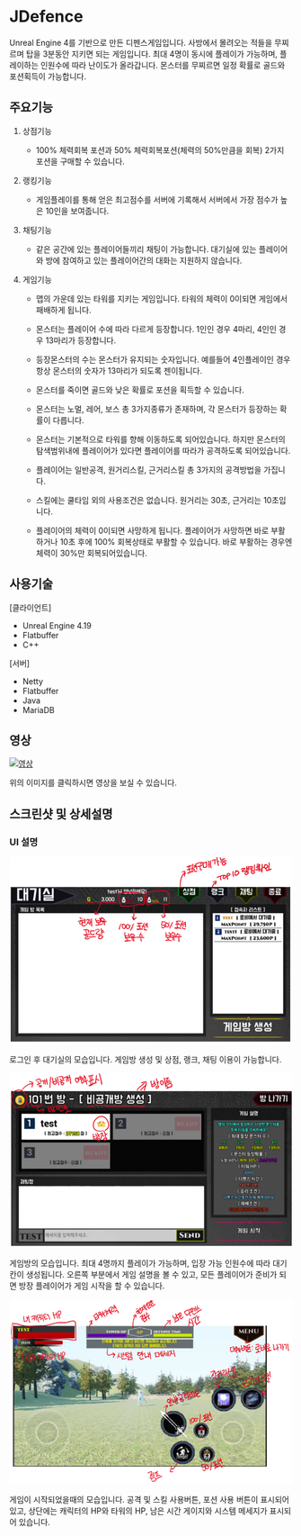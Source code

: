 # JDefence

Unreal Engine 4를 기반으로 만든 디펜스게임입니다. 사방에서 몰려오는 적들을 무찌르며 탑을 3분동안 지키면 되는 게임입니다. 최대 4명이 동시에 플레이가 가능하며, 플레이하는 인원수에 따라 난이도가 올라갑니다. 몬스터를 무찌르면 일정 확률로 골드와 포션획득이 가능합니다.

## 주요기능

1. 상점기능

   - 100% 체력회복 포션과 50% 체력회복포션(체력의 50%만큼을 회복) 2가지 포션을 구매할 수 있습니다.

2. 랭킹기능

   - 게임플레이를 통해 얻은 최고점수를 서버에 기록해서 서버에서 가장 점수가 높은 10인을 보여줍니다.

3. 채팅기능

   - 같은 공간에 있는 플레이어들끼리 채팅이 가능합니다. 대기실에 있는 플레이어와 방에 참여하고 있는 플레이어간의 대화는 지원하지 않습니다.

4. 게임기능

   - 맵의 가운데 있는 타워를 지키는 게임입니다. 타워의 체력이 0이되면 게임에서 패배하게 됩니다.

   - 몬스터는 플레이어 수에 따라 다르게 등장합니다. 1인인 경우 4마리, 4인인 경우 13마리가 등장합니다.

   - 등장몬스터의 수는 몬스터가 유지되는 숫자입니다. 예를들어 4인플레이인 경우 항상 몬스터의 숫자가 13마리가 되도록 젠이됩니다.

   - 몬스터를 죽이면 골드와 낮은 확률로 포션을 획득할 수 있습니다.

   - 몬스터는 노멀, 레어, 보스 총 3가지종류가 존재하며, 각 몬스터가 등장하는 확률이 다릅니다.

   - 몬스터는 기본적으로 타워를 향해 이동하도록 되어있습니다. 하지만 몬스터의 탐색범위내에 플레이어가 있다면 플레이어를 따라가 공격하도록 되어있습니다.

   - 플레이어는 일반공격, 원거리스킬, 근거리스킬 총 3가지의 공격방법을 가집니다.

   - 스킬에는 쿨타임 외의 사용조건은 없습니다. 원거리는 30초, 근거리는 10초입니다.

   - 플레이어의 체력이 0이되면 사망하게 됩니다. 플레이어가 사망하면 바로 부활하거나 10초 후에 100% 회복상태로 부활할 수 있습니다. 바로 부활하는 경우엔 체력이 30%만 회복되어있습니다.

## 사용기술

[클라이언트]
- Unreal Engine 4.19
- Flatbuffer
- C++

[서버]
- Netty
- Flatbuffer
- Java
- MariaDB


## 영상

[![영상](http://img.youtube.com/vi/jRkqq588a1E/0.jpg)](https://youtu.be/jRkqq588a1E "영상")

위의 이미지를 클릭하시면 영상을 보실 수 있습니다.


## 스크린샷 및 상세설명

### UI 설명
<img src="img/001.png">

로그인 후 대기실의 모습입니다. 게임방 생성 및 상점, 랭크, 채팅 이용이 가능합니다.

<img src="img/002.png">

게임방의 모습입니다. 최대 4명까지 플레이가 가능하며, 입장 가능 인원수에 따라 대기칸이 생성됩니다. 오른쪽 부분에서 게임 설명을 볼 수 있고, 모든 플레이어가 준비가 되면 방장 플레이어가 게임 시작을 할 수 있습니다.

<img src="img/003.png">

게임이 시작되었을때의 모습입니다. 공격 및 스킬 사용버튼, 포션 사용 버튼이 표시되어 있고, 상단에는 캐릭터의 HP와 타워의 HP, 남은 시간 게이지와 시스템 메세지가 표시되어 있습니다.